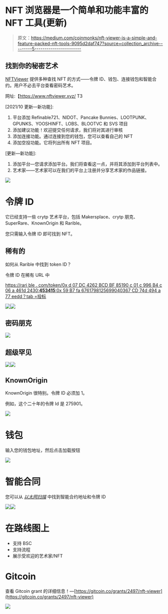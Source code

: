 # NFT 浏览器是一个简单和功能丰富的 NFT 工具(更新)

> 原文：<https://medium.com/coinmonks/nft-viewer-is-a-simple-and-feature-packed-nft-tools-9095d2daf747?source=collection_archive---------5----------------------->

## 找到你的秘密艺术

[NFTViewer](https://www.nftviewer.xyz/) 提供多种查找 NFT 的方式——令牌 ID、钱包、连接钱包和智能合约。用户不必去平台查看密码艺术。

网址:【https://www.nftviewer.xyz/ T3

[2021/10 更新—新功能]:

1.  平台添加 Refinable721、NIDOT、Pancake Bunnies、LOOTPUNK、GPUNKS、YOOSHINFT、LOBS、BLOOTVC 和 SVS 项目
2.  添加建议功能！欢迎提交任何请求，我们将对其进行审核
3.  添加连接功能。通过连接到您的钱包，您可以查看自己的 NFT
4.  添加空投功能。它将列出所有 NFT 项目。

[更新—新功能]:

1.  添加平台—您请求添加平台。我们将查看这一点，并将其添加到平台列表中。
2.  艺术家——艺术家可以在我们的平台上注册并分享艺术家的作品链接。

![](img/b1442bf9ef3832bb56941f4440f168ae.png)

# 令牌 ID

它已经支持一些 crytp 艺术平台，包括 Makersplace、crytp 朋克、SuperRare、KnownOrigin 和 Rarible。

您只需输入令牌 ID 即可找到 NFT。

## 稀有的

如何从 Rarible 中找到 token ID？

令牌 ID 在稀有 URL 中

[https://rari ble . com/token/0x d 07 DC 4262 BCD BF 85190 c 01 c 996 B4 c 06 a 461d 2430:**453415**:0x 59 B7 fa 6761798125699040367 CD 74d 494 a 77 eedd？tab =投标](https://rarible.com/token/0xd07dc4262bcdbf85190c01c996b4c06a461d2430:453415:0x59b7fa6761798125699040367cd74d494a77eedd?tab=bids)

![](img/49d0db2d4961be6e2e334c0ce44019ba.png)![](img/4c32386f294ea60a71e4a71d3d0030bc.png)

## 密码朋克

![](img/83e057ceae2404c9dd1ca2b1ae204882.png)

## 超级罕见

![](img/e5eeba2595f58d9fa306b290687a3e62.png)![](img/7c308bf2d0953b6bfc2298736f26d026.png)

## KnownOrigin

KnownOrigin 很特别。令牌 ID 必须加 1。

例如，这个二十年的令牌 Id 是 275901。

![](img/8f3841405fc30cf0438a43c7c4f86747.png)

# 钱包

输入您的钱包地址，然后点击加载按钮

![](img/75c78c1b698bee4a3b6ac2435611884f.png)

# 智能合同

您可以从 [*以太网扫描*](https://etherscan.io/token/0x837779ed98209c38b9bf77804a4f0105b9eb2e02?a=0x99b57c09f37a3657e2215afd59f7b4de98bce3ff#readContract) 中找到智能合约地址和令牌 ID

![](img/5108697e2a1e2840591cc52172e95790.png)![](img/32493567f559117a3d273f414b88089f.png)

# 在路线图上

*   支持 BSC
*   支持流程
*   展示受欢迎的艺术家/NFT

# Gitcoin

查看 Gitcoin grant 的详细信息！—[https://gitcoin.co/grants/2497/nft-viewer](https://gitcoin.co/grants/2497/nft-viewer)

![](img/93a8fad694336dff28d73fd8245d0bfe.png)